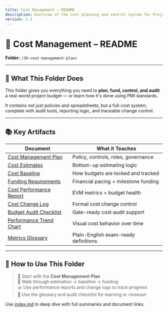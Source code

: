 ```yaml
---
title: Cost Management – README
description: Overview of the cost planning and control system for Project PASS PMP.
version: 1.3
---
```


# 📁 Cost Management – README  
**Folder:** `/30-cost-management-plan/`

---

## 🎯 What This Folder Does

This folder gives you everything you need to **plan, fund, control, and audit** a real-world project budget — or learn how it's done using PMI standards.

It contains not just policies and spreadsheets, but a full-cost system, complete with audit tools, reporting logic, and traceable change control.

---

## 📚 Key Artifacts

| Document | What it Teaches |
|----------|------------------|
| [Cost Management Plan](10-cost-management-plan.md) | Policy, controls, roles, governance |
| [Cost Estimates](40-Cost-Estimates.md) | Bottom-up estimating logic |
| [Cost Baseline](50-Cost-Baseline.md) | How budgets are locked and tracked |
| [Funding Requirements](60-Funding-Requirements.md) | Financial pacing + milestone funding |
| [Cost Performance Report](20-cost-performance-report.md) | EVM metrics + budget health |
| [Cost Change Log](30-cost-change-log.md) | Formal cost change control |
| [Budget Audit Checklist](70-Budget-Audit-Checklist.md) | Gate-ready cost audit support |
| [Performance Trend Chart](80-Cost-Performance-Trend-Chart.md) | Visual cost behavior over time |
| [Metrics Glossary](90-Cost-Metrics-Glossary.md) | Plain-English exam-ready definitions |

---

## 🧭 How to Use This Folder

> 🔑 Start with the **Cost Management Plan**  
> 🔁 Walk through estimation → baseline → funding  
> 📊 Use performance reports and change logs to track progress  
> 🧾 Use the glossary and audit checklist for learning or closeout

Use [index.md](repositories/r30-project-pass-pmp/contents/00-project-pass-pmp/30-cost-managment-plan/index.md) to deep dive with full summaries and document links.
